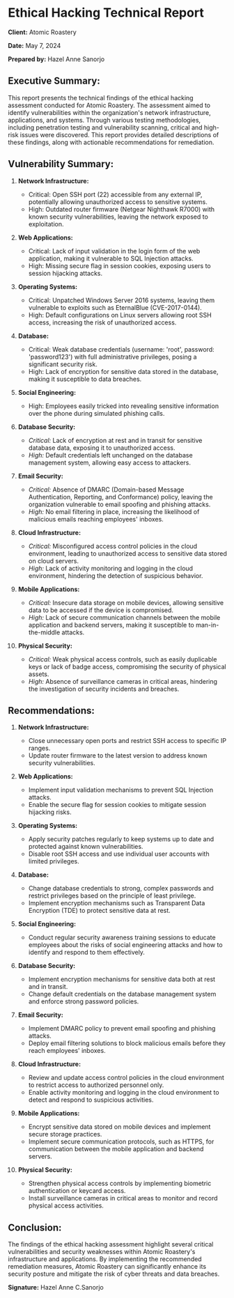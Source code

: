 # Ethical Hacking Technical Report

**Client:** Atomic Roastery 

**Date:** May 7, 2024

**Prepared by:** Hazel Anne Sanorjo

## Executive Summary:
This report presents the technical findings of the ethical hacking assessment conducted for Atomic Roastery. The assessment aimed to identify vulnerabilities within the organization's network infrastructure, applications, and systems. Through various testing methodologies, including penetration testing and vulnerability scanning, critical and high-risk issues were discovered. This report provides detailed descriptions of these findings, along with actionable recommendations for remediation.

## Vulnerability Summary:
1. **Network Infrastructure:**
   - Critical: Open SSH port (22) accessible from any external IP, potentially allowing unauthorized access to sensitive systems.
   - High: Outdated router firmware (Netgear Nighthawk R7000) with known security vulnerabilities, leaving the network exposed to exploitation.

2. **Web Applications:**
   - Critical: Lack of input validation in the login form of the web application, making it vulnerable to SQL Injection attacks.
   - High: Missing secure flag in session cookies, exposing users to session hijacking attacks.

3. **Operating Systems:**
   - Critical: Unpatched Windows Server 2016 systems, leaving them vulnerable to exploits such as EternalBlue (CVE-2017-0144).
   - High: Default configurations on Linux servers allowing root SSH access, increasing the risk of unauthorized access.

4. **Database:**
   - Critical: Weak database credentials (username: 'root', password: 'password123') with full administrative privileges, posing a significant security risk.
   - High: Lack of encryption for sensitive data stored in the database, making it susceptible to data breaches.

5. **Social Engineering:**
   - High: Employees easily tricked into revealing sensitive information over the phone during simulated phishing calls.

6. **Database Security:**
   - *Critical:* Lack of encryption at rest and in transit for sensitive database data, exposing it to unauthorized access.
   - *High:* Default credentials left unchanged on the database management system, allowing easy access to attackers.

7. **Email Security:**
   - *Critical:* Absence of DMARC (Domain-based Message Authentication, Reporting, and Conformance) policy, leaving the organization vulnerable to email spoofing and phishing attacks.
   - *High:* No email filtering in place, increasing the likelihood of malicious emails reaching employees' inboxes.

8. **Cloud Infrastructure:**
   - *Critical:* Misconfigured access control policies in the cloud environment, leading to unauthorized access to sensitive data stored on cloud servers.
   - *High:* Lack of activity monitoring and logging in the cloud environment, hindering the detection of suspicious behavior.

9. **Mobile Applications:**
   - *Critical:* Insecure data storage on mobile devices, allowing sensitive data to be accessed if the device is compromised.
   - *High:* Lack of secure communication channels between the mobile application and backend servers, making it susceptible to man-in-the-middle attacks.

10. **Physical Security:**
    - *Critical:* Weak physical access controls, such as easily duplicable keys or lack of badge access, compromising the security of physical assets.
    - *High:* Absence of surveillance cameras in critical areas, hindering the investigation of security incidents and breaches.


## Recommendations:
1. **Network Infrastructure:**
   - Close unnecessary open ports and restrict SSH access to specific IP ranges.
   - Update router firmware to the latest version to address known security vulnerabilities.

2. **Web Applications:**
   - Implement input validation mechanisms to prevent SQL Injection attacks.
   - Enable the secure flag for session cookies to mitigate session hijacking risks.

3. **Operating Systems:**
   - Apply security patches regularly to keep systems up to date and protected against known vulnerabilities.
   - Disable root SSH access and use individual user accounts with limited privileges.

4. **Database:**
   - Change database credentials to strong, complex passwords and restrict privileges based on the principle of least privilege.
   - Implement encryption mechanisms such as Transparent Data Encryption (TDE) to protect sensitive data at rest.

5. **Social Engineering:**
   - Conduct regular security awareness training sessions to educate employees about the risks of social engineering attacks and how to identify and respond to them effectively.

6. **Database Security:**
   - Implement encryption mechanisms for sensitive data both at rest and in transit.
   - Change default credentials on the database management system and enforce strong password policies.

7. **Email Security:**
   - Implement DMARC policy to prevent email spoofing and phishing attacks.
   - Deploy email filtering solutions to block malicious emails before they reach employees' inboxes.

8. **Cloud Infrastructure:**
   - Review and update access control policies in the cloud environment to restrict access to authorized personnel only.
   - Enable activity monitoring and logging in the cloud environment to detect and respond to suspicious activities.

9. **Mobile Applications:**
   - Encrypt sensitive data stored on mobile devices and implement secure storage practices.
   - Implement secure communication protocols, such as HTTPS, for communication between the mobile application and backend servers.

10. **Physical Security:**
    - Strengthen physical access controls by implementing biometric authentication or keycard access.
    - Install surveillance cameras in critical areas to monitor and record physical access activities.

## Conclusion:
The findings of the ethical hacking assessment highlight several critical vulnerabilities and security weaknesses within Atomic Roastery's infrastructure and applications. By implementing the recommended remediation measures, Atomic Roastery can significantly enhance its security posture and mitigate the risk of cyber threats and data breaches.

**Signature:** Hazel Anne C.Sanorjo
